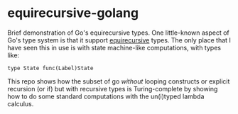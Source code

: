 # equirecursive-golang

Brief demonstration of Go's equirecursive types. One little-known aspect of Go's
type system is that it support
[equirecursive](https://en.wikipedia.org/wiki/Recursive_data_type#Equirecursive_types)
types. The only place that I have seen this in use is with state machine-like
computations, with types like:
~~~~~{.go}
type State func(Label)State
~~~~~

This repo shows how the subset of go *without* looping constructs or explicit
recursion (or if) but with recursive types is Turing-complete by showing how to do
some standard computations with the un(i)typed lambda calculus.
